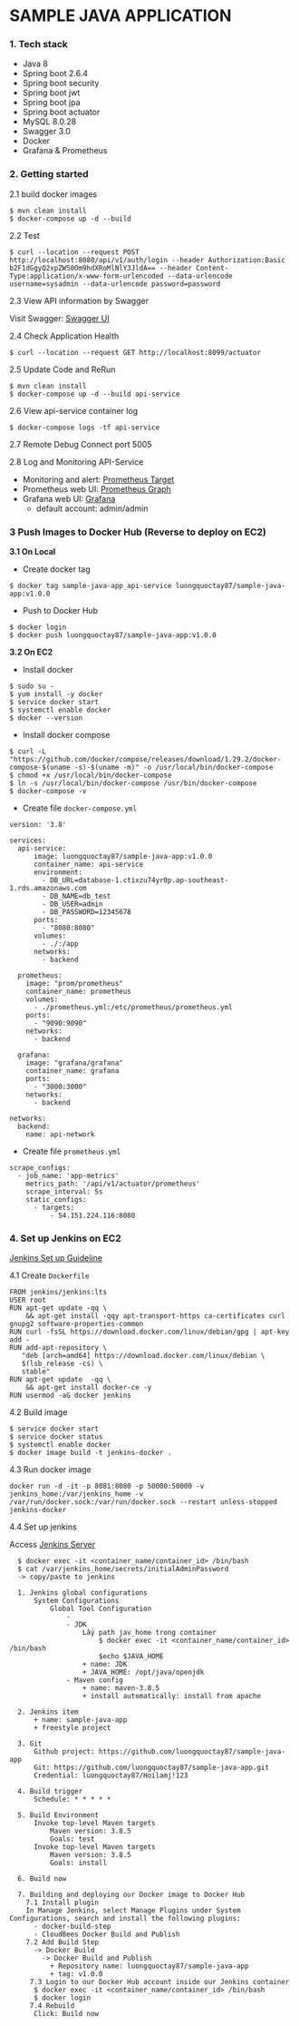 # SAMPLE JAVA APPLICATION
### 1. Tech stack
- Java 8
- Spring boot 2.6.4
- Spring boot security
- Spring boot jwt
- Spring boot jpa
- Spring boot actuator
- MySQL 8.0.28
- Swagger 3.0
- Docker
- Grafana & Prometheus

### 2. Getting started

2.1 build docker images
```
$ mvn clean install
$ docker-compose up -d --build
```

2.2 Test
```
$ curl --location --request POST http://localhost:8080/api/v1/auth/login --header Authorization:Basic b2F1dGgyQ2xpZW50Om9hdXRoMlNlY3JldA== --header Content-Type:application/x-www-form-urlencoded --data-urlencode username=sysadmin --data-urlencode password=password
```

2.3 View API information by Swagger

Visit Swagger:  [Swagger UI](http://localhost:8080/api/v1/swagger-ui.html)


2.4 Check Application Health
```
$ curl --location --request GET http://localhost:8099/actuator
```

2.5 Update Code and ReRun
```
$ mvn clean install
$ docker-compose up -d --build api-service
```
 
2.6 View api-service container log
```
$ docker-compose logs -tf api-service
```

2.7 Remote Debug
Connect port 5005

2.8 Log and Monitoring API-Service
    
- Monitoring and alert: [Prometheus Target](http://localhost:9090/targets)
- Prometheus web UI: [Prometheus Graph](http://localhost:9090/graph)
- Grafana web UI: [Grafana](http://localhost:3000)
  - default account: admin/admin
    


### 3 Push Images to Docker Hub (Reverse to deploy on EC2)
**3.1 On Local**
- Create docker tag
```
$ docker tag sample-java-app_api-service luongquoctay87/sample-java-app:v1.0.0
```

- Push to Docker Hub
```
$ docker login
$ docker push luongquoctay87/sample-java-app:v1.0.0
```

**3.2 On EC2**

- Install docker
```
$ sudo su -
$ yum install -y docker
$ service docker start
$ systemctl enable docker
$ docker --version
```

- Install docker compose
```
$ curl -L "https://github.com/docker/compose/releases/download/1.29.2/docker-compose-$(uname -s)-$(uname -m)" -o /usr/local/bin/docker-compose
$ chmod +x /usr/local/bin/docker-compose
$ ln -s /usr/local/bin/docker-compose /usr/bin/docker-compose
$ docker-compose -v
```

- Create file `docker-compose.yml`
```
version: '3.8'

services:
  api-service:
      image: luongquoctay87/sample-java-app:v1.0.0
      container_name: api-service
      environment:
        - DB_URL=database-1.ctixzu74yr0p.ap-southeast-1.rds.amazonaws.com
        - DB_NAME=db_test
        - DB_USER=admin
        - DB_PASSWORD=12345678
      ports:
        - "8080:8080"
      volumes:
        - ./:/app
      networks:
        - backend

  prometheus:
    image: "prom/prometheus"
    container_name: prometheus
    volumes:
      - ./prometheus.yml:/etc/prometheus/prometheus.yml
    ports:
      - "9090:9090"
    networks:
      - backend

  grafana:
    image: "grafana/grafana"
    container_name: grafana
    ports:
      - "3000:3000"
    networks:
      - backend

networks:
  backend:
    name: api-network

```

- Create file `prometheus.yml`
```
scrape_configs:
  - job_name: 'app-metrics'
    metrics_path: '/api/v1/actuator/prometheus'
    scrape_interval: 5s
    static_configs:
      - targets:
          - 54.151.224.116:8080
```

### 4. Set up Jenkins on EC2
[Jenkins Set up Guideline](https://www.section.io/engineering-education/building-a-java-application-with-jenkins-in-docker/)

4.1 Create `Dockerfile`
```
FROM jenkins/jenkins:lts
USER root
RUN apt-get update -qq \
	&& apt-get install -qqy apt-transport-https ca-certificates curl gnupg2 software-properties-common
RUN curl -fsSL https://download.docker.com/linux/debian/gpg | apt-key add -
RUN add-apt-repository \
   "deb [arch=amd64] https://download.docker.com/linux/debian \
   $(lsb_release -cs) \
   stable"
RUN apt-get update  -qq \
	&& apt-get install docker-ce -y
RUN usermod -aG docker jenkins
```

4.2 Build image
```
$ service docker start
$ service docker status
$ systemctl enable docker
$ docker image build -t jenkins-docker .
```

4.3 Run docker image
```
docker run -d -it -p 8081:8080 -p 50000:50000 -v jenkins_home:/var/jenkins_home -v /var/run/docker.sock:/var/run/docker.sock --restart unless-stopped jenkins-docker
```

4.4 Set up jenkins

Access [Jenkins Server](http://localhost:8081) 
```
  $ docker exec -it <container_name/container_id> /bin/bash
  $ cat /var/jenkins_home/secrets/initialAdminPassword
  -> copy/paste to jenkins

  1. Jenkins global configurations
      System Configurations
          Global Tool Configuration
              - 
              - JDK
                  Lấy path jav_home trong container
                      $ docker exec -it <container_name/container_id> /bin/bash
                      $echo $JAVA_HOME
                  + name: JDK
                  + JAVA_HOME: /opt/java/openjdk
              - Maven config
                  + name: maven-3.8.5
                  + install automatically: install from apache
              
  2. Jenkins item
      + name: sample-java-app
      + freestyle project
  
  3. Git
      Github project: https://github.com/luongquoctay87/sample-java-app
      Git: https://github.com/luongquoctay87/sample-java-app.git
      Credential: luongquoctay87/Hoilamj!123
      
  4. Build trigger
      Schedule: * * * * *
      
  5. Build Environment
      Invoke top-level Maven targets
          Maven version: 3.8.5
          Goals: test
      Invoke top-level Maven targets
          Maven version: 3.8.5
          Goals: install
          
  6. Build now
  
  7. Building and deploying our Docker image to Docker Hub
    7.1 Install plugin
    In Manage Jenkins, select Manage Plugins under System Configurations, search and install the following plugins:
      - docker-build-step
      - CloudBees Docker Build and Publish
    7.2 Add Build Step
      -> Docker Build
        -> Docker Build and Publish
          + Repository name: luongquoctay87/sample-java-app
          + tag: v1.0.0
     7.3 Login to our Docker Hub account inside our Jenkins container
      $ docker exec -it <container_name/container_id> /bin/bash
      $ docker login
     7.4 Rebuild
      Click: Build now
     
``` 